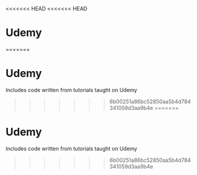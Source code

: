 <<<<<<< HEAD
<<<<<<< HEAD
# Udemy
=======
# Udemy
Includes code written from tutorials taught on Udemy
>>>>>>> 6b00251a86bc52850aa5b4d784341059d3aa9b4e
=======
# Udemy
Includes code written from tutorials taught on Udemy
>>>>>>> 6b00251a86bc52850aa5b4d784341059d3aa9b4e
